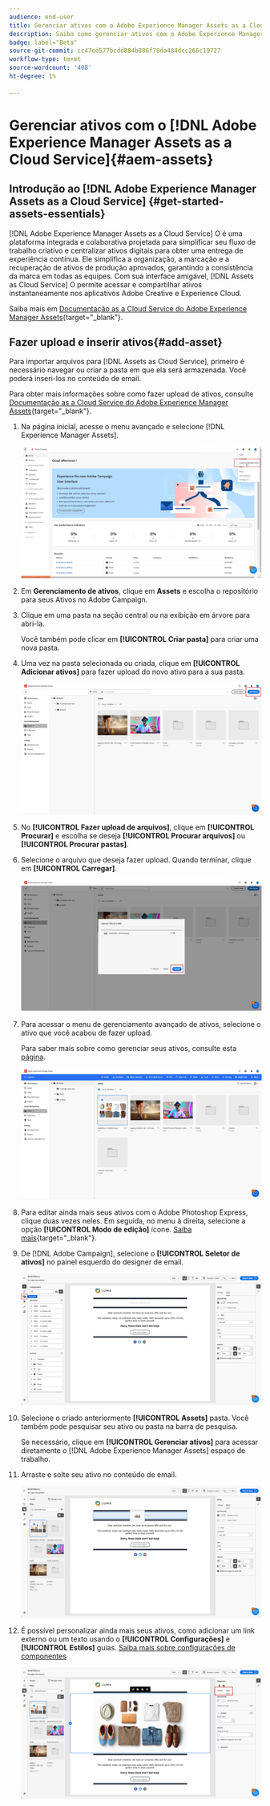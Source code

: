```yaml
---
audience: end-user
title: Gerenciar ativos com o Adobe Experience Manager Assets as a Cloud Service
description: Saiba como gerenciar ativos com o Adobe Experience Manager Assets as a Cloud Service
badge: label="Beta"
source-git-commit: cc47ed577bcdd884b886f78da484dcc266c19727
workflow-type: tm+mt
source-wordcount: '408'
ht-degree: 1%

---
```


# Gerenciar ativos com o [!DNL Adobe Experience Manager Assets as a Cloud Service]{#aem-assets}

## Introdução ao [!DNL Adobe Experience Manager Assets as a Cloud Service] {#get-started-assets-essentials}

[!DNL Adobe Experience Manager Assets as a Cloud Service] O é uma plataforma integrada e colaborativa projetada para simplificar seu fluxo de trabalho criativo e centralizar ativos digitais para obter uma entrega de experiência contínua. Ele simplifica a organização, a marcação e a recuperação de ativos de produção aprovados, garantindo a consistência da marca em todas as equipes. Com sua interface amigável, [!DNL Assets as Cloud Service] O permite acessar e compartilhar ativos instantaneamente nos aplicativos Adobe Creative e Experience Cloud.

Saiba mais em [Documentação as a Cloud Service do Adobe Experience Manager Assets](https://experienceleague.adobe.com/docs/experience-manager-cloud-service/content/assets/home.html){target="_blank"}.

## Fazer upload e inserir ativos{#add-asset}

Para importar arquivos para [!DNL Assets as Cloud Service], primeiro é necessário navegar ou criar a pasta em que ela será armazenada. Você poderá inseri-los no conteúdo de email.

Para obter mais informações sobre como fazer upload de ativos, consulte [Documentação as a Cloud Service do Adobe Experience Manager Assets](https://experienceleague.adobe.com/docs/experience-manager-cloud-service/content/assets/assets-view/add-delete-assets-view.html){target="_blank"}.

1. Na página inicial, acesse o menu avançado e selecione [!DNL Experience Manager Assets].

   ![](assets/assets_1.png)

1. Em **Gerenciamento de ativos**, clique em **Assets** e escolha o repositório para seus Ativos no Adobe Campaign.

1. Clique em uma pasta na seção central ou na exibição em árvore para abri-la.

   Você também pode clicar em **[!UICONTROL Criar pasta]** para criar uma nova pasta.

1. Uma vez na pasta selecionada ou criada, clique em **[!UICONTROL Adicionar ativos]** para fazer upload do novo ativo para a sua pasta.

   ![](assets/assets_2.png)

1. No **[!UICONTROL Fazer upload de arquivos]**, clique em **[!UICONTROL Procurar]** e escolha se deseja **[!UICONTROL Procurar arquivos]** ou **[!UICONTROL Procurar pastas]**.

1. Selecione o arquivo que deseja fazer upload. Quando terminar, clique em **[!UICONTROL Carregar]**.

   ![](assets/assets_3.png)

1. Para acessar o menu de gerenciamento avançado de ativos, selecione o ativo que você acabou de fazer upload.

   Para saber mais sobre como gerenciar seus ativos, consulte esta [página](https://experienceleague.adobe.com/docs/experience-manager-cloud-service/content/assets/assets-view/manage-organize-assets-view.html).

   ![](assets/assets_4.png)

1. Para editar ainda mais seus ativos com o Adobe Photoshop Express, clique duas vezes neles. Em seguida, no menu à direita, selecione a opção **[!UICONTROL Modo de edição]** ícone. [Saiba mais](https://experienceleague.adobe.com/docs/experience-manager-cloud-service/content/assets/assets-view/edit-images-assets-view.html#edit-using-express){target="_blank"}.

1. De [!DNL Adobe Campaign], selecione o **[!UICONTROL Seletor de ativos]** no painel esquerdo do designer de email.

   ![](assets/assets_6.png)

1. Selecione o criado anteriormente **[!UICONTROL Assets]** pasta. Você também pode pesquisar seu ativo ou pasta na barra de pesquisa.

   Se necessário, clique em  **[!UICONTROL Gerenciar ativos]** para acessar diretamente o [!DNL Adobe Experience Manager Assets] espaço de trabalho.

1. Arraste e solte seu ativo no conteúdo de email.

   ![](assets/assets_5.png)

1. É possível personalizar ainda mais seus ativos, como adicionar um link externo ou um texto usando o **[!UICONTROL Configurações]** e **[!UICONTROL Estilos]** guias. [Saiba mais sobre configurações de componentes](../content/content-components.md)

   ![](assets/assets_7.png)
